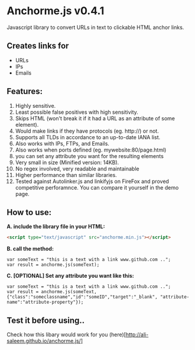 # Anchorme.js v0.4.1
Javascript library to convert URLs in text to clickable HTML anchor links.

## Creates links for
* URLs
* IPs
* Emails

## Features:
1. Highly sensitive.
2. Least possible false positives with high sensitivity.
3. Skips HTML (won't break it if it had a URL as an attribute of some element).
4. Would make links if they have protocols (eg. http://) or not.
5. Supports all TLDs in accordance to an up-to-date IANA list.
6. Also works with IPs, FTPs, and Emails.
7. Also works when ports defined (eg. mywebsite:80/page.html)
8. you can set any attribute you want for the resulting <a> elements
9. Very small in size (Minified version: 14KB).
10. No regex involved, very readable and maintainable
11. Higher performance than similar libraries.
12. Tested against Autolinker.js and linkifyjs on FireFox and proved competitive perforamnce. You can compare it yourself in the demo page.


## How to use:
**A. include the library file in your HTML:**
```html
<script type="text/javascript" src="anchorme.min.js"></script>
```
**B. call the method:**
```
var someText = "this is a text with a link www.github.com ..";
var result = anchorme.js(someText);
```
**C. [OPTIONAL] Set any attribute you want like this:**
```
var someText = "this is a text with a link www.github.com ..";
var result = anchorme.js(someText,{"class":"someclassname","id":"someID","target":"_blank", "attribute-name":"attribute-property"});
```

## Test it before using..
Check how this libary would work for you (here)[http://ali-saleem.github.io/anchorme.js/]
